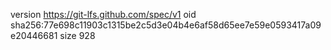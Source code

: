version https://git-lfs.github.com/spec/v1
oid sha256:77e698c11903c1315be2c5d3e04b4e6af58d65ee7e59e0593417a09e20446681
size 928

